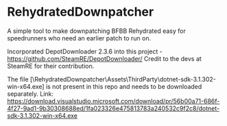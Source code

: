 # RehydratedDownpatcher
A simple tool to make downpatching BFBB Rehydrated easy for speedrunners who need an earlier patch to run on.

Incorporated DepotDownloader 2.3.6 into this project - https://github.com/SteamRE/DepotDownloader/
Credit to the devs at SteamRE for their contribution.

The file [\RehydratedDownpatcher\Assets\ThirdParty\dotnet-sdk-3.1.302-win-x64.exe] is not present in this repo and needs to be downloaded separately.
Link: https://download.visualstudio.microsoft.com/download/pr/56b00a71-686f-4f27-9ad1-9b30308688ed/1fa023326e475813783a240532c9f2c8/dotnet-sdk-3.1.302-win-x64.exe
